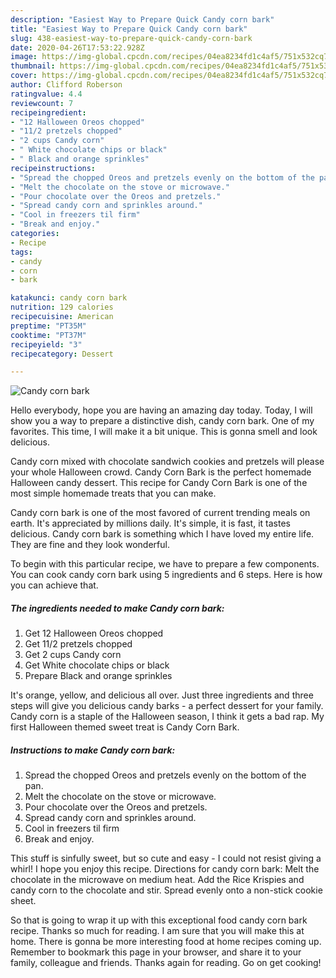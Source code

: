```yaml
---
description: "Easiest Way to Prepare Quick Candy corn bark"
title: "Easiest Way to Prepare Quick Candy corn bark"
slug: 438-easiest-way-to-prepare-quick-candy-corn-bark
date: 2020-04-26T17:53:22.928Z
image: https://img-global.cpcdn.com/recipes/04ea8234fd1c4af5/751x532cq70/candy-corn-bark-recipe-main-photo.jpg
thumbnail: https://img-global.cpcdn.com/recipes/04ea8234fd1c4af5/751x532cq70/candy-corn-bark-recipe-main-photo.jpg
cover: https://img-global.cpcdn.com/recipes/04ea8234fd1c4af5/751x532cq70/candy-corn-bark-recipe-main-photo.jpg
author: Clifford Roberson
ratingvalue: 4.4
reviewcount: 7
recipeingredient:
- "12 Halloween Oreos chopped"
- "11/2 pretzels chopped"
- "2 cups Candy corn"
- " White chocolate chips or black"
- " Black and orange sprinkles"
recipeinstructions:
- "Spread the chopped Oreos and pretzels evenly on the bottom of the pan."
- "Melt the chocolate on the stove or microwave."
- "Pour chocolate over the Oreos and pretzels."
- "Spread candy corn and sprinkles around."
- "Cool in freezers til firm"
- "Break and enjoy."
categories:
- Recipe
tags:
- candy
- corn
- bark

katakunci: candy corn bark 
nutrition: 129 calories
recipecuisine: American
preptime: "PT35M"
cooktime: "PT37M"
recipeyield: "3"
recipecategory: Dessert

---
```



![Candy corn bark](https://img-global.cpcdn.com/recipes/04ea8234fd1c4af5/751x532cq70/candy-corn-bark-recipe-main-photo.jpg)

Hello everybody, hope you are having an amazing day today. Today, I will show you a way to prepare a distinctive dish, candy corn bark. One of my favorites. This time, I will make it a bit unique. This is gonna smell and look delicious.

Candy corn mixed with chocolate sandwich cookies and pretzels will please your whole Halloween crowd. Candy Corn Bark is the perfect homemade Halloween candy dessert. This recipe for Candy Corn Bark is one of the most simple homemade treats that you can make.

Candy corn bark is one of the most favored of current trending meals on earth. It's appreciated by millions daily. It's simple, it is fast, it tastes delicious. Candy corn bark is something which I have loved my entire life. They are fine and they look wonderful.


To begin with this particular recipe, we have to prepare a few components. You can cook candy corn bark using 5 ingredients and 6 steps. Here is how you can achieve that.

<!--inarticleads1-->

##### The ingredients needed to make Candy corn bark:

1. Get 12 Halloween Oreos chopped
1. Get 11/2 pretzels chopped
1. Get 2 cups Candy corn
1. Get  White chocolate chips or black
1. Prepare  Black and orange sprinkles


It&#39;s orange, yellow, and delicious all over. Just three ingredients and three steps will give you delicious candy barks - a perfect dessert for your family. Candy corn is a staple of the Halloween season, I think it gets a bad rap. My first Halloween themed sweet treat is Candy Corn Bark. 

<!--inarticleads2-->

##### Instructions to make Candy corn bark:

1. Spread the chopped Oreos and pretzels evenly on the bottom of the pan.
1. Melt the chocolate on the stove or microwave.
1. Pour chocolate over the Oreos and pretzels.
1. Spread candy corn and sprinkles around.
1. Cool in freezers til firm
1. Break and enjoy.


This stuff is sinfully sweet, but so cute and easy - I could not resist giving a whirl! I hope you enjoy this recipe. Directions for candy corn bark: Melt the chocolate in the microwave on medium heat. Add the Rice Krispies and candy corn to the chocolate and stir. Spread evenly onto a non-stick cookie sheet. 

So that is going to wrap it up with this exceptional food candy corn bark recipe. Thanks so much for reading. I am sure that you will make this at home. There is gonna be more interesting food at home recipes coming up. Remember to bookmark this page in your browser, and share it to your family, colleague and friends. Thanks again for reading. Go on get cooking!
